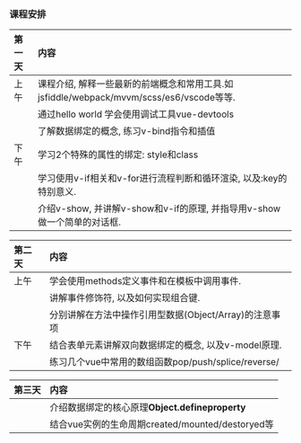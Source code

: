 ### 课程安排

| **第一天** | **内容** |
| :--- | :--- |
| 上午 | 课程介绍, 解释一些最新的前端概念和常用工具.如jsfiddle/webpack/mvvm/scss/es6/vscode等等. |
|  | 通过hello world 学会使用调试工具vue-devtools |
|  | 了解数据绑定的概念, 练习v-bind指令和插值 |
| 下午 | 学习2个特殊的属性的绑定: style和class |
|  | 学习使用v-if相关和v-for进行流程判断和循环渲染, 以及:key的特别意义. |
|  | 介绍v-show, 并讲解v-show和v-if的原理, 并指导用v-show做一个简单的对话框. |

| **第二天** | **内容** |
| :--- | :--- |
| 上午 | 学会使用methods定义事件和在模板中调用事件. |
|  | 讲解事件修饰符, 以及如何实现组合键. |
|  | 分别讲解在方法中操作引用型数据\(Object/Array\)的注意事项 |
| 下午 | 结合表单元素讲解双向数据绑定的概念, 以及v-model原理. |
|  | 练习几个vue中常用的数组函数pop/push/splice/reverse/ |

| **第三天** | **内容** |
| :--- | :--- |
|  | 介绍数据绑定的核心原理**Object.defineproperty** |
|  | 结合vue实例的生命周期created/mounted/destoryed等 |



